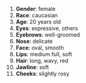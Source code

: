 1. **Gender**: female  
2. **Race**: caucasian  
3. **Age**: 20 years old  
4. **Eyes**: expressive, others  
5. **Eyebrows**: well-groomed  
6. **Nose**: delicate  
7. **Face**: oval, smooth  
8. **Lips**: medium full, soft  
9. **Hair**: long, wavy, red  
10. **Jawline**: soft  
11. **Cheeks**: slightly rosy  